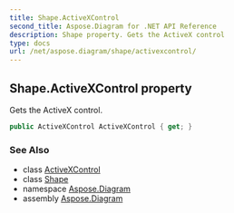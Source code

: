 ```yaml
---
title: Shape.ActiveXControl
second_title: Aspose.Diagram for .NET API Reference
description: Shape property. Gets the ActiveX control
type: docs
url: /net/aspose.diagram/shape/activexcontrol/
---
```

## Shape.ActiveXControl property

Gets the ActiveX control.

```csharp
public ActiveXControl ActiveXControl { get; }
```

### See Also

* class [ActiveXControl](../../../aspose.diagram.activexcontrols/activexcontrol/)
* class [Shape](../)
* namespace [Aspose.Diagram](../../shape/)
* assembly [Aspose.Diagram](../../../)


